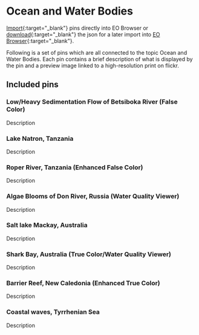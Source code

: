 # Ocean and Water Bodies 

[Import](https://apps.sentinel-hub.com/eo-browser/?sharedPinsListId=f2395499-7d59-43d7-9f6f-f1557ff34bae){:target="_blank"} pins directly into EO Browser or [download](Ocean_and_Water_Bodies.json){:target="_blank"} the json for a later import into [EO Browser](https://apps.sentinel-hub.com/eo-browser/?zoom=10&lat=41.9&lng=12.5&themeId=DEFAULT-THEME){:target="_blank"}.

Following is a set of pins which are all connected to the topic Ocean and Water Bodies. Each pin contains a brief description of what is displayed by the pin and a preview image linked to a high-resolution print on flickr.

## Included pins 

### Low/Heavy Sedimentation Flow of Betsiboka River (False Color)

Description

### Lake Natron, Tanzania

Description

### Roper River, Tanzania (Enhanced False Color)

Description

### Algae Blooms of Don River, Russia (Water Quality Viewer)

Description

### Salt lake Mackay, Australia

Description

### Shark Bay, Australia (True Color/Water Quality Viewer)

Description

### Barrier Reef, New Caledonia (Enhanced True Color)

Description

### Coastal waves, Tyrrhenian Sea

Description
